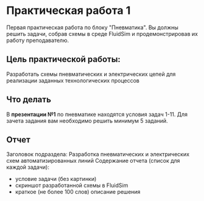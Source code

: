 
# Практическая работа 1

Первая практическая работа по блоку "Пневматика". Вы должны решить задачи, собрав схемы в среде FluidSim и продемонстрировав их работу преподавателю.

## Цель практической работы:
Разработать схемы пневматических и электрических цепей для реализации заданных технологических процессов

## Что делать

В **презентации №1** по пневматике находятся условия задач 1-11. Для зачета задания вам необходимо решить минимум 5 заданий.

## Отчет

Заголовок подраздела: Разработка пневматических и электрических схем автоматизированных линий
Содержание отчета (список для каждой задачи): 
- условие задачи (без картинки) 
- скриншот разработанной схемы в FluidSim
- краткое (не более 100 слов) описание решения